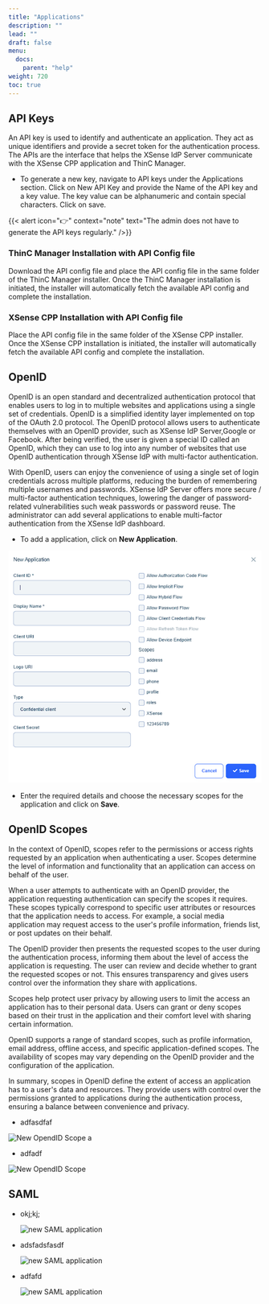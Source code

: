 ```yaml
---
title: "Applications"
description: ""
lead: ""
draft: false
menu: 
  docs:
    parent: "help"
weight: 720
toc: true
---
```

## API Keys

An API key is used to identify and authenticate an application. They act as unique identifiers and provide a secret token for the authentication process. The APIs are the interface that helps the XSense IdP Server communicate with the XSense CPP application and ThinC Manager.

* To generate a new key, navigate to API keys under the Applications section. Click on New API Key and provide the Name of the API key and a key value. The key value can be alphanumeric and contain special characters. Click on save.

{{< alert icon="👉" context="note" text="The admin does not have to generate the API keys regularly." />}}

### ThinC Manager Installation with API Config file

Download the API config file and place the API config file in the same folder of the ThinC Manager installer. Once the ThinC Manager installation is initiated, the installer will automatically fetch the available API config and complete the installation.

### XSense CPP Installation with API Config file

Place the API config file in the same folder of the XSense CPP installer. Once the XSense CPP installation is initiated, the installer will automatically fetch the available API config and complete the installation.

## OpenID

OpenID is an open standard and decentralized authentication protocol that enables users to log in to multiple websites and applications using a single set of credentials. OpenID is a simplified identity layer implemented on top of the OAuth 2.0 protocol. The OpenID protocol allows users to authenticate themselves with an OpenID provider, such as XSense IdP Server,Google or Facebook. After being verified, the user is given a special ID called an OpenID, which they can use to log into any number of websites that use OpenID authentication through XSense IdP with multi-factor authentication.

With OpenID, users can enjoy the convenience of using a single set of login credentials across multiple platforms, reducing the burden of remembering multiple usernames and passwords. XSense IdP Server offers  more secure / multi-factor authentication techniques, lowering the danger of password-related vulnerabilities such weak passwords or password reuse. The administrator can add several applications to enable multi-factor authentication from the XSense IdP dashboard.

* To add a application, click on **New Application**.

![LDAP](images/newopenid.PNG)

* Enter the required details and choose the necessary scopes for the application and click on **Save**.

## OpenID Scopes

In the context of OpenID, scopes refer to the permissions or access rights requested by an application when authenticating a user. Scopes determine the level of information and functionality that an application can access on behalf of the user.

When a user attempts to authenticate with an OpenID provider, the application requesting authentication can specify the scopes it requires. These scopes typically correspond to specific user attributes or resources that the application needs to access. For example, a social media application may request access to the user's profile information, friends list, or post updates on their behalf.

The OpenID provider then presents the requested scopes to the user during the authentication process, informing them about the level of access the application is requesting. The user can review and decide whether to grant the requested scopes or not. This ensures transparency and gives users control over the information they share with applications.

Scopes help protect user privacy by allowing users to limit the access an application has to their personal data. Users can grant or deny scopes based on their trust in the application and their comfort level with sharing certain information.

OpenID supports a range of standard scopes, such as profile information, email address, offline access, and specific application-defined scopes. The availability of scopes may vary depending on the OpenID provider and the configuration of the application.

In summary, scopes in OpenID define the extent of access an application has to a user's data and resources. They provide users with control over the permissions granted to applications during the authentication process, ensuring a balance between convenience and privacy.

* adfasdfaf

![New OpendID Scope](images/OIDCNewScope.png)
a
* adfadf

![New OpendID Scope](images/OIDCScope.png)



## SAML


* okj;kj;

  ![new SAML application](images/SAMLNewApp.png)

* adsfadsfasdf

  ![new SAML application](images/SAMLNewAppconfigsaml.png)

* adfafd

  ![new SAML application](images/SAMLNewAppISC.png)

  
